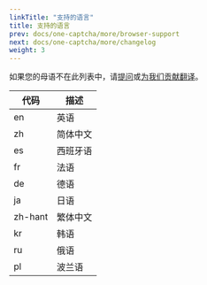 ```yaml
---
linkTitle: "支持的语言"
title: 支持的语言
prev: docs/one-captcha/more/browser-support
next: docs/one-captcha/more/changelog
weight: 3
---
```


如果您的母语不在此列表中，请[提问](https://github.com/Dev-Huang1/One-Captcha/issues)或[为我们贡献翻译](https://github.com/Dev-Huang1/One-Captcha/blob/main/0/api_preview.js)。

| 代码 | 描述 |
| ---- | ---- |
| en | 英语 |
| zh | 简体中文 |
| es | 西班牙语 |
| fr | 法语 |
| de | 德语 |
| ja | 日语 |
| zh-hant | 繁体中文 |
| kr | 韩语 |
| ru | 俄语 |
| pl | 波兰语 |
